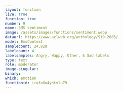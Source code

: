 ```yaml
---
layout: function
live: true
function: true
number: 9
name: SMS sentiment
image: /assets/images/functions/sentiment.webp
dataurl: https://www.aclweb.org/anthology/S19-2005/
model: EmoContext
samplecount: 24,828
labelcount: 4
labelsamples: Angry, Happy, Other, & Sad labels
type: text
role: moderator
image-singular: 
binary: 
which: emotion
functionid: irqfa6u4yhtvlu79
---
```

